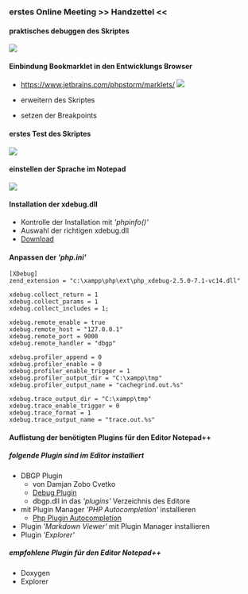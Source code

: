 ### erstes Online Meeting  >> Handzettel <<

#### praktisches debuggen des Skriptes
![](https://i.imgur.com/80hhgKA.png)

#### Einbindung Bookmarklet in den Entwicklungs Browser
+ https://www.jetbrains.com/phpstorm/marklets/
![](https://i.imgur.com/6S4P90H.png)
	
+ erweitern des Skriptes
+ setzen der Breakpoints


#### erstes Test des Skriptes
![](https://i.imgur.com/NYRiPnP.png)



#### einstellen der Sprache im Notepad
![](https://i.imgur.com/UBsSK5K.png)

#### Installation der xdebug.dll
+ Kontrolle der Installation mit *'phpinfo()'*
+ Auswahl der richtigen xdebug.dll
+ [Download](https://xdebug.org/download.php)


#### Anpassen der *'php.ini'* 

	[XDebug]
	zend_extension = "c:\xampp\php\ext\php_xdebug-2.5.0-7.1-vc14.dll"
	
	xdebug.collect_return = 1
	xdebug.collect_params = 1
	xdebug.collect_includes = 1;
	
	xdebug.remote_enable = true
	xdebug.remote_host = "127.0.0.1"
	xdebug.remote_port = 9000
	xdebug.remote_handler = "dbgp"
	
	xdebug.profiler_append = 0
	xdebug.profiler_enable = 0
	xdebug.profiler_enable_trigger = 1
	xdebug.profiler_output_dir = "C:\xampp\tmp"
	xdebug.profiler_output_name = "cachegrind.out.%s"
	
	xdebug.trace_output_dir = "C:\xampp\tmp"
	xdebug.trace_enable_trigger = 0
	xdebug.trace_format = 1
	xdebug.trace_output_name = "trace.out.%s"

#### Auflistung der benötigten Plugins für den Editor Notepad++

##### folgende Plugin sind im Editor installiert
  
+ DBGP Plugin  
  + von Damjan Zobo Cvetko 	
  + [Debug Plugin](https://sourceforge.net/projects/npp-plugins/files/DBGP%20Plugin/)  
  + dbgp.dll in das *'plugins'* Verzeichnis des Editore  
+ mit Plugin Manager *'PHP Autocompletion'* installieren  
  + [Php Plugin Autocompletion](https://github.com/StanDog/npp-phpautocompletion) 
+ Plugin *'Markdown Viewer'* mit Plugin Manager installieren  
+ Plugin *'Explorer'*  

##### empfohlene Plugin für den Editor Notepad++

+ Doxygen
+ Explorer
